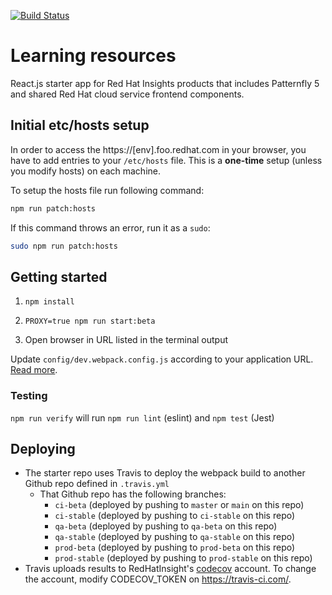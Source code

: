 [![Build Status](https://travis-ci.org/RedHatInsights/frontend-starter-app.svg?branch=master)](https://travis-ci.org/RedHatInsights/frontend-starter-app)

# Learning resources
React.js starter app for Red Hat Insights products that includes Patternfly 5 and shared Red Hat cloud service frontend components.

## Initial etc/hosts setup
In order to access the https://[env].foo.redhat.com in your browser, you have to add entries to your `/etc/hosts` file. This is a **one-time** setup (unless you modify hosts) on each machine.

To setup the hosts file run following command:
```bash
npm run patch:hosts
```

If this command throws an error, run it as a `sudo`:
```bash
sudo npm run patch:hosts
```

## Getting started

1. ```npm install```

2. ```PROXY=true npm run start:beta```

3. Open browser in URL listed in the terminal output

Update `config/dev.webpack.config.js` according to your application URL. [Read more](https://github.com/RedHatInsights/frontend-components/tree/master/packages/config#useproxy).

### Testing

`npm run verify` will run `npm run lint` (eslint) and `npm test` (Jest)

## Deploying

- The starter repo uses Travis to deploy the webpack build to another Github repo defined in `.travis.yml`
  - That Github repo has the following branches:
    - `ci-beta` (deployed by pushing to `master` or `main` on this repo)
    - `ci-stable` (deployed by pushing to `ci-stable` on this repo)
    - `qa-beta` (deployed by pushing to `qa-beta` on this repo)
    - `qa-stable` (deployed by pushing to `qa-stable` on this repo)
    - `prod-beta` (deployed by pushing to `prod-beta` on this repo)
    - `prod-stable` (deployed by pushing to `prod-stable` on this repo)
- Travis uploads results to RedHatInsight's [codecov](https://codecov.io) account. To change the account, modify CODECOV_TOKEN on https://travis-ci.com/.

